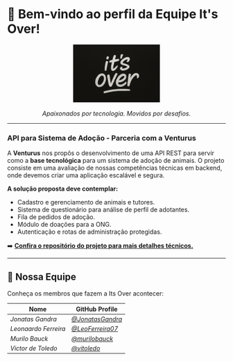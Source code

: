 # 👋 Bem-vindo ao perfil da Equipe It's Over!

<p align="center">
  <img src="../public/images/its-over-logo.png" alt="Logo da Its Over" width="200"/>
</p>

<p align="center">
  <em>Apaixonados por tecnologia. Movidos por desafios.</em>
</p>

---

### **API para Sistema de Adoção - Parceria com a Venturus**

<p>
A <strong>Venturus</strong> nos propôs o desenvolvimento de uma API REST para servir como a <strong>base tecnológica</strong> para um sistema de adoção de animais. O projeto consiste em uma avaliação de nossas competências técnicas em backend, onde devemos criar uma aplicação escalável e segura.
</p>

**A solução proposta deve contemplar:**
- Cadastro e gerenciamento de animais e tutores.
- Sistema de questionário para análise de perfil de adotantes.
- Fila de pedidos de adoção.
- Módulo de doações para a ONG.
- Autenticação e rotas de administração protegidas.

➡️ **[Confira o repositório do projeto para mais detalhes técnicos.](https://github.com/Its-Over-Team/Sistema-Adocao)**

---

## 👥 Nossa Equipe

Conheça os membros que fazem a Its Over acontecer:

| Nome                   | GitHub Profile                               |
| ---------------------- | -------------------------------------------- |
| *Jonatas Gandra* | *[@JonatasGandra](https://github.com/JonatasGandra)*   |
| *Leonaardo Ferreira* | *[@LeoFerreira07](https://github.com/LeoFerreira07)*   |
| *Murilo Bauck* | *[@murilobauck](https://github.com/murilobauck)*   |
| *Victor de Toledo* | *[@vitoledo](https://github.com/vitoledo)*   |
